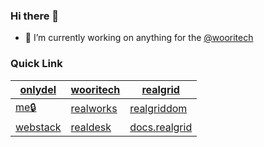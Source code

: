 ### Hi there 👋

<!--
**onlydel/onlydel** is a ✨ _special_ ✨ repository because its `README.md` (this file) appears on your GitHub profile.
-->

- 🔭 I’m currently working on anything for the [@wooritech](https://github.com/wooritech)

<!--
- 🌱 I’m currently learning ...
- 👯 I’m looking to collaborate on ...
- 🤔 I’m looking for help with ...
- 💬 Ask me about ...
- 📫 How to reach me: ...
- 😄 Pronouns: ...
- ⚡ Fun fact: ...
-->

### Quick Link

| [onlydel](https://github.com/onlydel) | [wooritech](https://github.com/wooritech) | [realgrid](https://github.com/realgrid) |
| --- | --- | -- |
| [me🔒](https://github.com/onlydel/me) | [realworks](https://github.com/wooritech/realworks) | [realgriddom](https://github.com/realgrid/realgriddom) |
| [webstack](https://github.com/onlydel/webstack) | [realdesk](https://github.com/wooritech/realdesk) | [docs.realgrid](https://github.com/wooritech/realgrid2-demo-1) |
